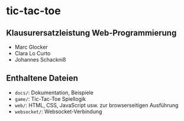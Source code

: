 # tic-tac-toe

## Klausurersatzleistung Web-Programmierung
- Marc Glocker
- Clara Lo Curto
- Johannes Schackniß

## Enthaltene Dateien
- `docs/`: Dokumentation, Beispiele
- `game/`: Tic-Tac-Toe Spiellogik
- `web/`: HTML, CSS, JavaScript usw. zur browserseitigen Ausführung
- `websocket/`: Websocket-Verbindung
